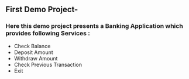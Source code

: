 ## First Demo Project-

### Here this demo project presents a Banking Application which provides following Services :

* Check Balance
* Deposit Amount
* Withdraw Amount
* Check Previous Transaction
* Exit